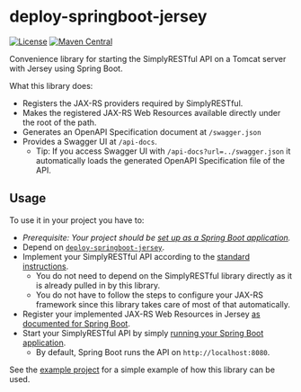 # deploy-springboot-jersey
[![License](https://img.shields.io/badge/License-Apache%202.0-blue.svg?style=plastic)](https://opensource.org/licenses/Apache-2.0)
[![Maven Central](https://maven-badges.herokuapp.com/maven-central/com.github.arucard21.simplyrestful/deploy-springboot-jersey/badge.svg?style=plastic)](https://maven-badges.herokuapp.com/maven-central/com.github.arucard21.simplyrestful/deploy-springboot-jersey)

Convenience library for starting the SimplyRESTful API on a Tomcat server with Jersey using Spring Boot.

What this library does:
* Registers the JAX-RS providers required by SimplyRESTful.
* Makes the registered JAX-RS Web Resources available directly under the root of the path.
* Generates an OpenAPI Specification document at `/swagger.json`
* Provides a Swagger UI at `/api-docs`.
    * Tip: If you access Swagger UI with `/api-docs?url=../swagger.json` it automatically loads the generated OpenAPI Specification file of the API.

## Usage
To use it in your project you have to:
* *Prerequisite: Your project should be [set up as a Spring Boot application](https://docs.spring.io/spring-boot/docs/current/reference/html/).*
* Depend on [`deploy-springboot-jersey`](https://search.maven.org/artifact/com.github.arucard21.simplyrestful/deploy-springboot-jersey/).
* Implement your SimplyRESTful API according to the [standard instructions](/SimplyRESTful#usage).
    * You do not need to depend on the SimplyRESTful library directly as it is already pulled in by this library.
    * You do not have to follow the steps to configure your JAX-RS framework since this library takes care of most of that automatically.
* Register your implemented JAX-RS Web Resources in Jersey [as documented for Spring Boot](https://docs.spring.io/spring-boot/docs/current/reference/html/#boot-features-jersey).
* Start your SimplyRESTful API by simply [running your Spring Boot application](https://docs.spring.io/spring-boot/docs/current/reference/html/#using-boot-running-your-application).
    * By default, Spring Boot runs the API on `http://localhost:8080`.

See the [example project](/examples/springboot-jersey-nomapping-springdata) for a simple example of how this library can be used.
